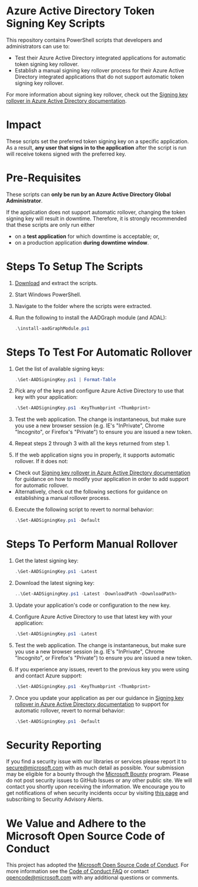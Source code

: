 # Azure Active Directory Token Signing Key Scripts

This repository contains PowerShell scripts that developers and administrators can use to:
- Test their Azure Active Directory integrated applications for automatic token signing key rollover.
- Establish a manual signing key rollover process for their Azure Active Directory integrated applications that do not support automatic token signing key rollover.

For more information about signing key rollover, check out the [Signing key rollover in Azure Active Directory documentation](https://azure.microsoft.com/en-us/documentation/articles/active-directory-signing-key-rollover/).

# Impact

These scripts set the preferred token signing key on a specific application. As a result, **any user that signs in to the application** after the script is run will receive tokens signed with the preferred key.

# Pre-Requisites

These scripts can **only be run by an Azure Active Directory Global Administrator**.

If the application does not support automatic rollover, changing the token signing key will result in downtime. Therefore, it is strongly recommended that these scripts are only run either
- on a **test application** for which downtime is acceptable; or,
- on a production application **during downtime window**.

# Steps To Setup The Scripts

1.	[Download](../../archive/master.zip) and extract the scripts.
2.	Start Windows PowerShell.
3.	Navigate to the folder where the scripts were extracted.
4.	Run the following to install the AADGraph module (and ADAL):

    ```powershell
    .\install-aadGraphModule.ps1
    ```

# Steps To Test For Automatic Rollover

1.  Get the list of available signing keys:

    ```powershell
    .\Get-AADSigningKey.ps1 | Format-Table
    ```

2.  Pick any of the keys and configure Azure Active Directory to use that key with your application:

    ```powershell
    .\Set-AADSigningKey.ps1 -KeyThumbprint <Thumbprint>
    ```

3.	Test the web application. The change is instantaneous, but make sure you use a new browser session (e.g. IE's "InPrivate", Chrome "Incognito", or Firefox's "Private") to ensure you are issued a new token.
4.  Repeat steps 2 through 3 with all the keys returned from step 1.
5.	If the web application signs you in properly, it supports automatic rollover. If it does not:
  - Check out [Signing key rollover in Azure Active Directory documentation](https://azure.microsoft.com/en-us/documentation/articles/active-directory-signing-key-rollover/) for guidance on how to modify your application in order to add support for automatic rollover.
  - Alternatively, check out the following sections for guidance on establishing a manual rollover process.
6.	Execute the following script to revert to normal behavior:

    ```powershell
    .\Set-AADSigningKey.ps1 -Default
    ```

# Steps To Perform Manual Rollover

1.  Get the latest signing key:

    ```powershell
    .\Get-AADSigningKey.ps1 -Latest
    ```

2.  Download the latest signing key:

    ```powershell
    ..\Get-AADSigningKey.ps1 -Latest -DownloadPath <DownloadPath>
    ```

3.  Update your application's code or configuration to the new key.
4.  Configure Azure Active Directory to use that latest key with your application:

    ```powershell
    .\Set-AADSigningKey.ps1 -Latest
    ```
5.	Test the web application. The change is instantaneous, but make sure you use a new browser session (e.g. IE's "InPrivate", Chrome "Incognito", or Firefox's "Private") to ensure you are issued a new token.
6.	If you experience any issues, revert to the previous key you were using and contact Azure support:

    ```powershell
    .\Set-AADSigningKey.ps1 -KeyThumbprint <Thumbprint>
    ```
7.  Once you update your application as per our guidance in [Signing key rollover in Azure Active Directory documentation](https://azure.microsoft.com/en-us/documentation/articles/active-directory-signing-key-rollover/) to support for automatic rollover, revert to normal behavior:

    ```powershell
    .\Set-AADSigningKey.ps1 -Default
    ```

# Security Reporting

If you find a security issue with our libraries or services please report it to [secure@microsoft.com](mailto:secure@microsoft.com) with as much detail as possible. Your submission may be eligible for a bounty through the [Microsoft Bounty](http://aka.ms/bugbounty) program. Please do not post security issues to GitHub Issues or any other public site. We will contact you shortly upon receiving the information. We encourage you to get notifications of when security incidents occur by visiting [this page](https://technet.microsoft.com/en-us/security/dd252948) and subscribing to Security Advisory Alerts.

# We Value and Adhere to the Microsoft Open Source Code of Conduct

This project has adopted the [Microsoft Open Source Code of Conduct](https://opensource.microsoft.com/codeofconduct/). For more information see the [Code of Conduct FAQ](https://opensource.microsoft.com/codeofconduct/faq/) or contact [opencode@microsoft.com](mailto:opencode@microsoft.com) with any additional questions or comments.
